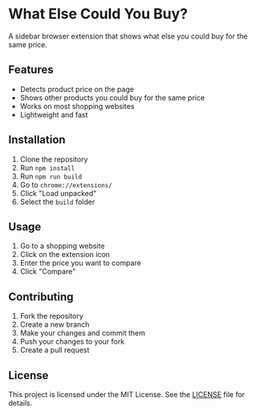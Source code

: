 # What Else Could You Buy?

A sidebar browser extension that shows what else you could buy for the same price.

## Features

- Detects product price on the page
- Shows other products you could buy for the same price
- Works on most shopping websites
- Lightweight and fast

## Installation

1. Clone the repository
2. Run `npm install`
3. Run `npm run build`
4. Go to `chrome://extensions/`
5. Click "Load unpacked"
6. Select the `build` folder

## Usage

1. Go to a shopping website
2. Click on the extension icon
3. Enter the price you want to compare
4. Click "Compare"

## Contributing

1. Fork the repository
2. Create a new branch
3. Make your changes and commit them
4. Push your changes to your fork
5. Create a pull request

## License

This project is licensed under the MIT License. See the [LICENSE](LICENSE) file for details.

